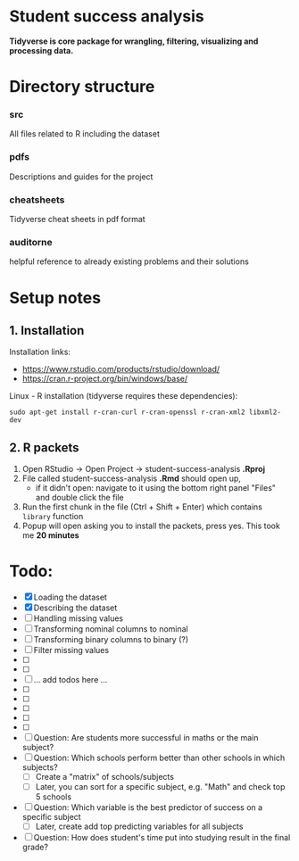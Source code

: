 # Student success analysis

**Tidyverse is core package for wrangling, filtering, visualizing and processing data.**

# Directory structure

### src
All files related to R including the dataset

### pdfs
Descriptions and guides for the project

### cheatsheets
Tidyverse cheat sheets in pdf format

### auditorne
helpful reference to already existing problems and their solutions

# Setup notes
## 1. Installation
Installation links:

- https://www.rstudio.com/products/rstudio/download/
- https://cran.r-project.org/bin/windows/base/

Linux - R installation (tidyverse requires these dependencies):
```
sudo apt-get install r-cran-curl r-cran-openssl r-cran-xml2 libxml2-dev
```
## 2. R packets
1. Open RStudio -> Open Project -> student-success-analysis **.Rproj**
2. File called student-success-analysis **.Rmd** should open up, 
    - if it didn't open: navigate to it using the bottom right panel "Files" and double click the file
3. Run the first chunk in the file (Ctrl + Shift + Enter) which contains `library` function
4. Popup will open asking you to install the packets, press yes. This took me **20 minutes**


# Todo:

- [x] Loading the dataset
- [x] Describing the dataset
- [ ] Handling missing values
- [ ] Transforming nominal columns to nominal
- [ ] Transforming binary columns to binary (?)
- [ ] Filter missing values
- [ ] 
- [ ] 
- [ ] ... add todos here ...
- [ ]
- [ ] 
- [ ] 
- [ ] 
- [ ] 
- [ ] Question: Are students more successful in maths or the main subject?
- [ ] Question: Which schools perform better than other schools in which subjects?
  - [ ] Create a "matrix" of schools/subjects
  - [ ] Later, you can sort for a specific subject, e.g. "Math" and check top 5 schools
- [ ] Question: Which variable is the best predictor of success on a specific subject
  - [ ] Later, create add top predicting variables for all subjects
- [ ] Question: How does student's time put into studying result in the final grade? 
